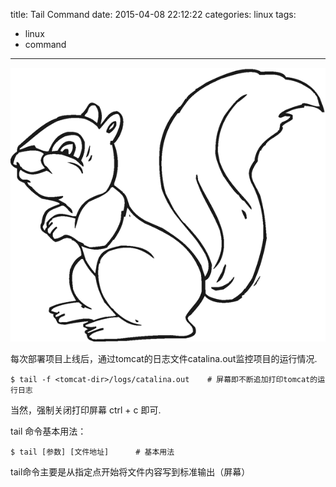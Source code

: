title: Tail Command
date: 2015-04-08 22:12:22
categories: linux
tags:
  - linux
  - command
---
<img src="/imgs/linux/tail.png" alt="tail command" />

每次部署项目上线后，通过tomcat的日志文件catalina.out监控项目的运行情况.

	$ tail -f <tomcat-dir>/logs/catalina.out   	# 屏幕即不断追加打印tomcat的运行日志

当然，强制关闭打印屏幕 ctrl + c 即可. 

<!--  more  -->

tail 命令基本用法：

	$ tail [参数] [文件地址]		# 基本用法

tail命令主要是从指定点开始将文件内容写到标准输出（屏幕）
